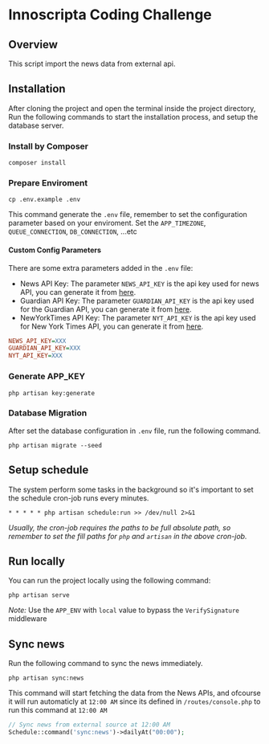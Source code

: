 # Innoscripta Coding Challenge

## Overview

This script import the news data from external api.

## Installation

After cloning the project and open the terminal inside the project directory, Run the following commands to start the installation process, and setup the database server.

### Install by Composer

```shell
composer install
```

### Prepare Enviroment

```shell
cp .env.example .env
```

This command generate the `.env` file, remember to set the configuration parameter based on your enviroment. Set the `APP_TIMEZONE`, `QUEUE_CONNECTION`, `DB_CONNECTION`, ...etc

#### Custom Config Parameters

There are some extra parameters added in the `.env` file:

-   News API Key: The parameter `NEWS_API_KEY` is the api key used for news API, you can generate it from [here](https://newsapi.org/register).
-   Guardian API Key: The parameter `GUARDIAN_API_KEY` is the api key used for the Guardian API, you can generate it from [here](https://open-platform.theguardian.com/access/).
-   NewYorkTimes API Key: The parameter `NYT_API_KEY` is the api key used for New York Times API, you can generate it from [here](https://developer.nytimes.com/get-started).

```ini
NEWS_API_KEY=XXX
GUARDIAN_API_KEY=XXX
NYT_API_KEY=XXX
```

### Generate APP_KEY

```shell
php artisan key:generate
```

### Database Migration

After set the database configuration in `.env` file, run the following command.

```shell
php artisan migrate --seed
```

## Setup schedule

The system perform some tasks in the background so it's important to set the schedule cron-job runs every minutes.

```shell
* * * * * php artisan schedule:run >> /dev/null 2>&1
```

_Usually, the cron-job requires the paths to be full absolute path, so remember to set the fill paths for `php` and `artisan` in the above cron-job._

## Run locally

You can run the project locally using the following command:

```shell
php artisan serve
```

_Note:_ Use the `APP_ENV` with `local` value to bypass the `VerifySignature` middleware

## Sync news

Run the following command to sync the news immediately.

```shell
php artisan sync:news
```

This command will start fetching the data from the News APIs, and ofcourse it will run automaticly at `12:00 AM` since its defined in `/routes/console.php` to run this command at `12:00 AM`

```php
// Sync news from external source at 12:00 AM
Schedule::command('sync:news')->dailyAt("00:00");
```
